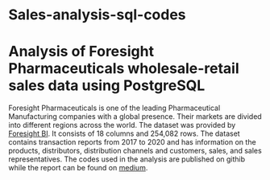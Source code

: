 # Sales-analysis-sql-codes
# Analysis of Foresight Pharmaceuticals wholesale-retail sales data using PostgreSQL
Foresight Pharmaceuticals is one of the leading Pharmaceutical Manufacturing companies with a global presence. 
Their markets are divided into different regions across the world. 
The dataset was provided by [Foresight BI](https://foresightbi.com.ng/practice-data/3-datasets-for-your-portfolio/). It consists of 18 columns and 254,082 rows. 
The dataset contains transaction reports from 2017 to 2020 and has information on the products, distributors, distribution channels and customers, sales, and sales representatives.
The codes used in the analysis are published on githib while the report can be found on [medium](https://medium.com/@aadesolaa/foresight-pharmaceuticals-sales-analysis-787de3132386).
